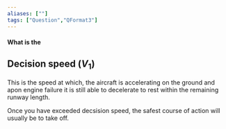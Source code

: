 ```yaml
---
aliases: [""]
tags: ["Question","QFormat3"]
---
```


#### What is the
## Decision speed ($V_1$)
This is the speed at which, the aircraft is accelerating on the ground and apon engine failure it is still able to decelerate to rest within the remaining runway length.

Once you have exceeded decsision speed, the safest course of action will usually be to take off.
